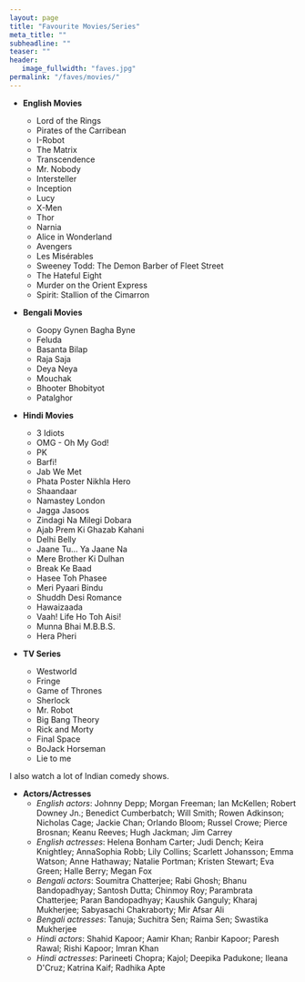 ```yaml
---
layout: page
title: "Favourite Movies/Series"
meta_title: ""
subheadline: ""
teaser: ""
header:
   image_fullwidth: "faves.jpg"
permalink: "/faves/movies/"
---
```


* **English Movies**
    * Lord of the Rings
    * Pirates of the Carribean
    * I-Robot
    * The Matrix
    * Transcendence
    * Mr. Nobody
    * Intersteller
    * Inception
    * Lucy
    * X-Men
    * Thor
    * Narnia
    * Alice in Wonderland
    * Avengers
    * Les Misérables
    * Sweeney Todd: The Demon Barber of Fleet Street
    * The Hateful Eight
    * Murder on the Orient Express
    * Spirit: Stallion of the Cimarron

* **Bengali Movies** 
    * Goopy Gynen Bagha Byne
    * Feluda
    * Basanta Bilap
    * Raja Saja
    * Deya Neya
    * Mouchak
    * Bhooter Bhobityot
    * Patalghor

* **Hindi Movies**
    * 3 Idiots
    * OMG - Oh My God!
    * PK
    * Barfi!
    * Jab We Met
    * Phata Poster Nikhla Hero
    * Shaandaar
    * Namastey London
    * Jagga Jasoos
    * Zindagi Na Milegi Dobara
    * Ajab Prem Ki Ghazab Kahani
    * Delhi Belly
    * Jaane Tu... Ya Jaane Na
    * Mere Brother Ki Dulhan
    * Break Ke Baad
    * Hasee Toh Phasee
    * Meri Pyaari Bindu
    * Shuddh Desi Romance
    * Hawaizaada
    * Vaah! Life Ho Toh Aisi!
    * Munna Bhai M.B.B.S.
    * Hera Pheri

* **TV Series**
    * Westworld
    * Fringe
    * Game of Thrones
    * Sherlock
    * Mr. Robot
    * Big Bang Theory
    * Rick and Morty
    * Final Space
    * BoJack Horseman
    * Lie to me

I also watch a lot of Indian comedy shows.

* **Actors/Actresses**
    * *English actors*: Johnny Depp; Morgan Freeman; Ian McKellen; Robert Downey Jn.; Benedict Cumberbatch; Will Smith; Rowen Adkinson; Nicholas Cage; Jackie Chan; Orlando Bloom; Russel Crowe; Pierce Brosnan; Keanu Reeves; Hugh Jackman; Jim Carrey
    * *English actresses*: Helena Bonham Carter; Judi Dench; Keira Knightley; AnnaSophia Robb; Lily Collins; Scarlett Johansson; Emma Watson; Anne Hathaway; Natalie Portman; Kristen Stewart; Eva Green; Halle Berry; Megan Fox
    * *Bengali actors*: Soumitra Chatterjee; Rabi Ghosh; Bhanu Bandopadhyay; Santosh Dutta; Chinmoy Roy; Parambrata Chatterjee; Paran Bandopadhyay; Kaushik Ganguly; Kharaj Mukherjee; Sabyasachi Chakraborty; Mir Afsar Ali
    * *Bengali actresses*: Tanuja; Suchitra Sen; Raima Sen; Swastika Mukherjee
    * *Hindi actors*: Shahid Kapoor; Aamir Khan; Ranbir Kapoor; Paresh Rawal; Rishi Kapoor; Imran Khan
    * *Hindi actresses*: Parineeti Chopra; Kajol; Deepika Padukone; Ileana D'Cruz; Katrina Kaif; Radhika Apte